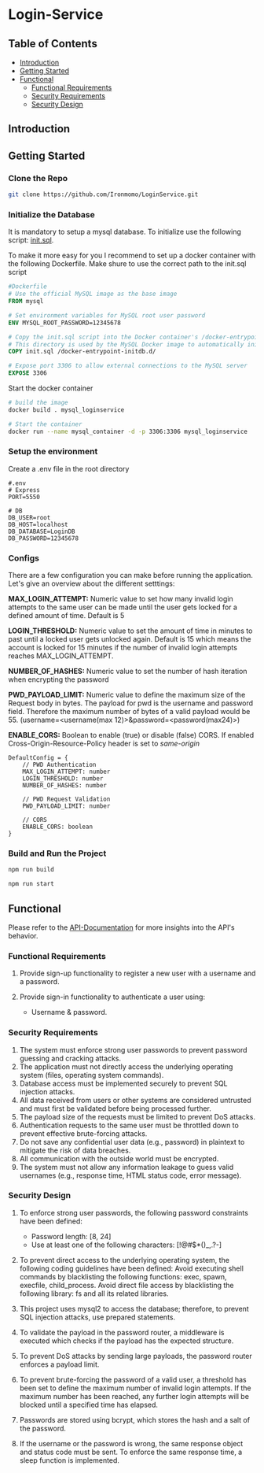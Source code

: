 # Login-Service

## Table of Contents
- [Introduction](#introduction)
- [Getting Started](#getting-started)
- [Functional](#functional)
    - [Functional Requirements](#functional-requirements)
    - [Security Requirements](#security-requirements)
    - [Security Design](#security-design)

## Introduction

## Getting Started

### Clone the Repo
```bash
git clone https://github.com/Ironmomo/LoginService.git
```

### Initialize the Database

It is mandatory to setup a mysql database. To initialize use the following script: [init.sql](src/db/sql/init.sql).

To make it more easy for you I recommend to set up a docker container with the following Dockerfile. Make shure to use the correct path to the init.sql script

```Dockerfile
#Dockerfile
# Use the official MySQL image as the base image
FROM mysql

# Set environment variables for MySQL root user password
ENV MYSQL_ROOT_PASSWORD=12345678

# Copy the init.sql script into the Docker container's /docker-entrypoint-initdb.d/ directory
# This directory is used by the MySQL Docker image to automatically initialize databases during container startup
COPY init.sql /docker-entrypoint-initdb.d/

# Expose port 3306 to allow external connections to the MySQL server
EXPOSE 3306
```

Start the docker container
```bash
# build the image
docker build . mysql_loginservice

# Start the container
docker run --name mysql_container -d -p 3306:3306 mysql_loginservice
```

### Setup the environment

Create a .env file in the root directory
```
#.env
# Express
PORT=5550

# DB
DB_USER=root
DB_HOST=localhost
DB_DATABASE=LoginDB
DB_PASSWORD=12345678
```

### Configs

There are a few configuration you can make before running the application. Let's give an overview about the different setttings:

**MAX_LOGIN_ATTEMPT:** 
Numeric value to set how many invalid login attempts to the same user can be made until the user gets locked for a defined amount of time. Default is 5

**LOGIN_THRESHOLD:**
Numeric value to set the amount of time in minutes to past until a locked user gets unlocked again. Default is 15 which means the account is locked for 15 minutes if the number of invalid login attempts reaches MAX_LOGIN_ATTEMPT.

**NUMBER_OF_HASHES:**
Numeric value to set the number of hash iteration when encrypting the password

**PWD_PAYLOAD_LIMIT:**
Numeric value to define the maximum size of the Request body in bytes. The payload for pwd is the username and password field. Therefore the maximum number of bytes of a valid payload would be 55. (username=<username(max 12)>&password=<password(max24)>)

**ENABLE_CORS:**
Boolean to enable (true) or disable (false) CORS. If enabled Cross-Origin-Resource-Policy header is set to *same-origin*

```
DefaultConfig = {
    // PWD Authentication
    MAX_LOGIN_ATTEMPT: number
    LOGIN_THRESHOLD: number
    NUMBER_OF_HASHES: number

    // PWD Request Validation
    PWD_PAYLOAD_LIMIT: number

    // CORS
    ENABLE_CORS: boolean
}
```

### Build and Run the Project

```bash
npm run build

npm run start
```

## Functional

Please refer to the [API-Documentation](https://documenter.getpostman.com/view/16623785/2sA3JFAj75) for more insights into the API's behavior.

### Functional Requirements

1. Provide sign-up functionality to register a new user with a username and a password.

2. Provide sign-in functionality to authenticate a user using:
   - Username & password.
 

### Security Requirements

1. The system must enforce strong user passwords to prevent password guessing and cracking attacks.
2. The application must not directly access the underlying operating system (files, operating system commands).
3. Database access must be implemented securely to prevent SQL injection attacks.
4. All data received from users or other systems are considered untrusted and must first be validated before being processed further.
5. The payload size of the requests must be limited to prevent DoS attacks.
6. Authentication requests to the same user must be throttled down to prevent effective brute-forcing attacks.
7. Do not save any confidential user data (e.g., password) in plaintext to mitigate the risk of data breaches.
8. All communication with the outside world must be encrypted.
9. The system must not allow any information leakage to guess valid usernames (e.g., response time, HTML status code, error message).

### Security Design

1. To enforce strong user passwords, the following password constraints have been defined:
   - Password length: [8, 24]
   - Use at least one of the following characters: [!@#$*()_,.?-]

2. To prevent direct access to the underlying operating system, the following coding guidelines have been defined:
        Avoid executing shell commands by blacklisting the following functions: exec, spawn, execfile, child_process.
        Avoid direct file access by blacklisting the following library: fs and all its related libraries.

3. This project uses mysql2 to access the database; therefore, to prevent SQL injection attacks, use prepared statements.

4. To validate the payload in the password router, a middleware is executed which checks if the payload has the expected structure.

5. To prevent DoS attacks by sending large payloads, the password router enforces a payload limit.

6. To prevent brute-forcing the password of a valid user, a threshold has been set to define the maximum number of invalid login attempts. If the maximum number has been reached, any further login attempts will be blocked until a specified time has elapsed.

7. Passwords are stored using bcrypt, which stores the hash and a salt of the password.

9. If the username or the password is wrong, the same response object and status code must be sent. To enforce the same response time, a sleep function is implemented.
